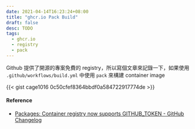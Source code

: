 ```yaml
---
date: 2021-04-14T16:23:24+08:00
title: "ghcr.io Pack Build"
draft: false
desc: TODO
tags:
  - ghcr.io
  - registry
  - pack
---
```


Github 提供了開源的專案免費的 registry，所以寫個文章來記錄一下，如果使用 `.github/workflows/build.yml` 中使用 `pack` 來構建 container image

{{< gist cage1016 0c50cfef8364bbdf0a584722917774de >}}


#### Reference
- [Packages: Container registry now supports GITHUB_TOKEN - GitHub Changelog](https://github.blog/changelog/2021-03-24-packages-container-registry-now-supports-github_token/)